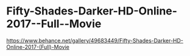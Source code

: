 # Fifty-Shades-Darker-HD-Online-2017--Full--Movie
https://www.behance.net/gallery/49683449/Fifty-Shades-Darker-HD-Online-2017-(Full)-Movie

